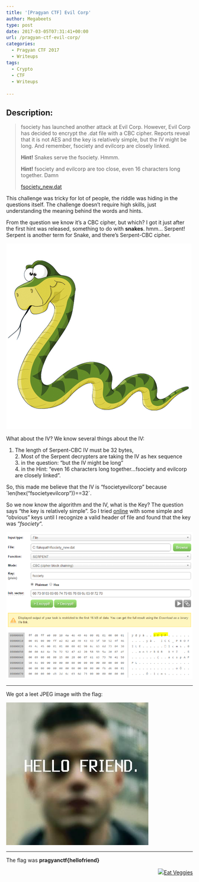 ```yaml
---
title: '[Pragyan CTF] Evil Corp'
author: Megabeets
type: post
date: 2017-03-05T07:31:41+00:00
url: /pragyan-ctf-evil-corp/
categories:
  - Pragyan CTF 2017
  - Writeups
tags:
  - Crypto
  - CTF
  - Writeups

---
```

## Description:

> fsociety has launched another attack at Evil Corp. However, Evil Corp has decided to encrypt the .dat file with a CBC cipher. Reports reveal that it is not AES and the key is relatively simple, but the IV might be long. And remember, fsociety and evilcorp are closely linked.
> 
> **Hint!** Snakes serve the fsociety. Hmmm.
> 
> **Hint!** fsociety and evilcorp are too close, even 16 characters long together. Damn
> 
> <span class="challenge-attachment"><a class="has-tooltip" title="" href="https://ctf.pragyan.org/download?file_key=9939cbc839f8a6439780e2c2eef012464762a396a860469e87f675e1502d0fe5&team_key=a500afc4a171f394f280518fefd78d62f976bf8303f77f3431573fce01c983cb" data-toggle="tooltip" data-placement="right" data-original-title="17.72 KB">fsociety_new.dat</a> </span>

This challenge was tricky for lot of people, the riddle was hiding in the questions itself. The challenge doesn&#8217;t require high skills, just understanding the meaning behind the words and hints.

From the question we know it&#8217;s a CBC cipher, but which? I got it just after the first hint was released, something to do with **snakes**. hmm&#8230; Serpent! Serpent is another term for Snake, and there&#8217;s Serpent-CBC cipher.

<img src="./serpent1.jpg" /> 

What about the IV? We know several things about the IV:

  1. The length of Serpent-CBC IV must be 32 bytes,  
    2. Most of the Serpent decrypters are taking the IV as hex sequence  
    3. in the question: &#8220;but the IV might be long&#8221;  
    4. in the Hint: &#8220;even 16 characters long together&#8230;fsociety and evilcorp are closely linked&#8221;.

So, this made me believe that the IV is &#8220;fsocietyevilcorp&#8221; because \`len(hex(&#8220;fsocietyevilcorp&#8221;))==32\`.

So we now know the algorithm and the IV, what is the Key? The question says &#8220;the key is relatively simple&#8221;. So I tried [online][1] with some simple and &#8220;obvious&#8221; keys until I recognize a valid header of file and found that the key was &#8220;_fsociety_&#8220;.

<img src="./evil_1.png" /> 

* * *

We got a leet JPEG image with the flag:

<img src="./odt-IV-66736f63696574796576696c636f7270.jpg" /> 

* * *

The flag was **pragyanctf{hellofriend}**

<div class="nf-post-footer">
  <p style="text-align: right">
    <a href="https://www.megabeets.net/about.html#vegan"><img src="./megabeets_inline_logo.png" />Eat Veggies</a>
  </p>
</div>

 [1]: http://serpent.online-domain-tools.com/